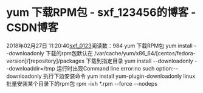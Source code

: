 # yum 下载RPM包 - sxf_123456的博客 - CSDN博客
2018年02月27日 11:20:40[sxf_0123](https://me.csdn.net/sxf_123456)阅读数：984
                yum 下载RPM包
yum install --downloadonly <package-name>
下载的rpm包默认在
/var/cache/yum/x86_64/[centos/fedora-version]/[repository]/packages
下载到指定目录
yum install --downloadonly --downloaddir=/tmp <package-name>
运行时出现Command line error:no such option:--downloadonly
执行下边安装命令
yum install yum-plugin-downloadonly
linux批量安装某个目录下的rpm包
rpm -ivh *.rpm --force --nodeps            
